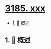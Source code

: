 # [3185. xxx](https://github.com/Tdahuyou/TNotes.leetcode/tree/main/notes/3185.%20xxx)

<!-- region:toc -->

- [1. 📝 概述](#1--概述)

<!-- endregion:toc -->

## 1. 📝 概述
